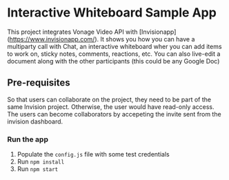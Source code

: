 # Interactive Whiteboard Sample App

This project integrates Vonage Video API with [Invisionapp] (https://www.invisionapp.com/). It shows you how you can have a multiparty call with Chat, an interactive whiteboard wher you can add items to work on, sticky notes, comments, reactions, etc. You can also live-edit a document along with the other participants (this could be any Google Doc)

## Pre-requisites

So that users can collaborate on the project, they need to be part of the same Invision project. Otherwise, the user would have read-only access. The users can become collaborators by accepeting the invite sent from the invision dashboard.

### Run the app

1. Populate the `config.js` file with some test credentials
2. Run `npm install`
3. Run `npm start`
